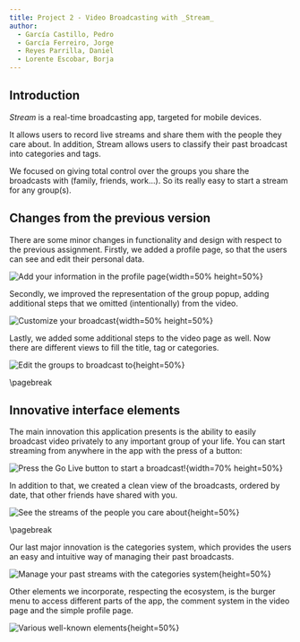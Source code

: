 ```yaml
---
title: Project 2 - Video Broadcasting with _Stream_
author:
  - García Castillo, Pedro
  - García Ferreiro, Jorge
  - Reyes Parrilla, Daniel
  - Lorente Escobar, Borja
---
```

## Introduction

_Stream_ is a real-time broadcasting app, targeted for mobile devices.

It allows users to record live streams and share them with the people they care about. In addition, Stream allows users to classify their past broadcast into categories and tags.

We focused on giving total control over the groups you share the broadcasts with (family, friends, work...). So its really easy to start a stream for any group(s).

## Changes from the previous version

There are some minor changes in functionality and design with respect to the previous assignment. Firstly, we added a profile page, so that the users can see and edit their personal data.

![Add your information in the profile page](img/profile.jpeg){width=50% height=50%}

Secondly, we improved the representation of the group popup, adding  additional steps that we omitted (intentionally) from the video.

![Customize your broadcast](img/pre_broadcast.jpeg){width=50% height=50%}

Lastly, we added some additional steps to the video page as well. Now there are different views to fill the title, tag or categories.

![Edit the groups to broadcast to](img/groups_mod.jpeg){height=50%}

\pagebreak

## Innovative interface elements

The main innovation this application presents is the ability to easily broadcast video privately to any important group of your life. You can start streaming from anywhere in the app with the press of a button:

![Press the _Go Live_ button to start a broadcast!](img/broadcast_button.jpeg){width=70% height=50%}

In addition to that, we created a clean view of the broadcasts, ordered by date, that other friends have shared with you.

![See the streams of the people you care about](img/stream_view.jpeg){height=50%}

\pagebreak

Our last major innovation is the categories system, which provides the users an easy and intuitive way of managing their past broadcasts.

![Manage your past streams with the categories system](img/categories_view.jpeg){height=50%}

Other elements we incorporate, respecting the ecosystem, is the burger menu to access different parts of the app, the comment system in the video page and the simple profile page.

![Various well-known elements](img/ecosystem.jpeg){height=50%}
